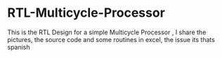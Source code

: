 # RTL-Multicycle-Processor
This is the RTL Design for a simple Multicycle Processor , I share the pictures, the source code and some routines in excel, the issue its thats spanish 
